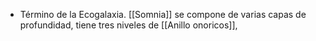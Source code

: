 - Término de la Ecogalaxia.
[[Somnia]] se compone de varias capas de profundidad, tiene tres niveles de [[Anillo onoricos]], 